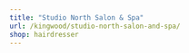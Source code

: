 ```yaml
---
title: "Studio North Salon & Spa"
url: /kingwood/studio-north-salon-and-spa/
shop: hairdresser
---
```


